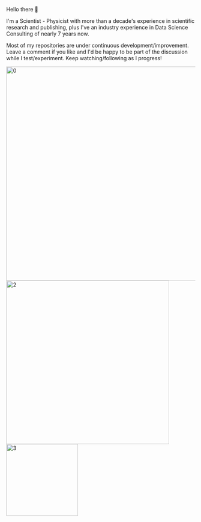 Hello there 👋

I'm a Scientist - Physicist with more than a decade's experience in scientific research and publishing, plus I've an industry experience in Data Science Consulting of nearly 7 years now. 

Most of my repositories are under continuous development/improvement. Leave a comment if you like and I'd be happy to be part of the discussion while I test/experiment. Keep watching/following as I progress!


<img width="569" alt="0" src="https://github.com/user-attachments/assets/dca253f6-9141-488e-94e2-d7253e9a5894">

<img width="434" alt="2" src="https://github.com/user-attachments/assets/36a755f4-31be-47be-82a1-db0b8309eec8">

<img width="191" alt="3" src="https://github.com/user-attachments/assets/ffae4d2d-8082-465f-9d29-5497abe2476a">







